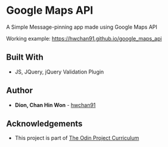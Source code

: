 # Google Maps API

A Simple Message-pinning app made using Google Maps API

Working example: https://hwchan91.github.io/google_maps_api


## Built With

* JS, JQuery, jQuery Validation Plugin


## Author

* **Dion, Chan Hin Won** -  [hwchan91](https://github.com/hwchan91)

## Acknowledgements

* This project is part of [The Odin Project Curriculum](https://www.theodinproject.com/courses/javascript-and-jquery/lessons/putting-google-maps-onto-your-site)

